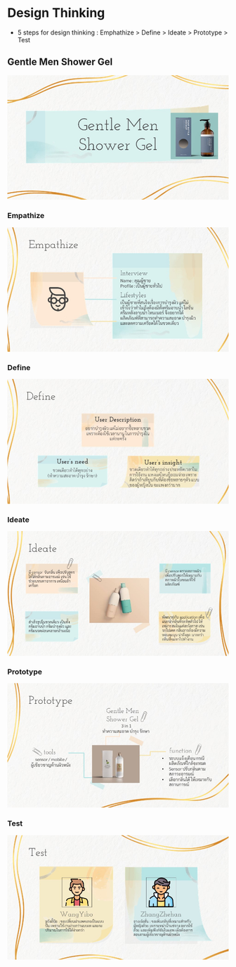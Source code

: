 # Design Thinking

- 5 steps for design thinking : Emphathize > Define > Ideate > Prototype > Test

## Gentle Men Shower Gel
![](https://github.com/Tubsamon/BADS7105-CRM/blob/main/Homework%2012%20-%20Design%20Thinking/cover.JPG)

### Empathize
![](https://github.com/Tubsamon/BADS7105-CRM/blob/main/Homework%2012%20-%20Design%20Thinking/empathize.JPG)

### Define
![](https://github.com/Tubsamon/BADS7105-CRM/blob/main/Homework%2012%20-%20Design%20Thinking/define.JPG)

### Ideate
![](https://github.com/Tubsamon/BADS7105-CRM/blob/main/Homework%2012%20-%20Design%20Thinking/ideate.JPG)

### Prototype
![](https://github.com/Tubsamon/BADS7105-CRM/blob/main/Homework%2012%20-%20Design%20Thinking/prototype.JPG)

### Test
![](https://github.com/Tubsamon/BADS7105-CRM/blob/main/Homework%2012%20-%20Design%20Thinking/test.JPG)
